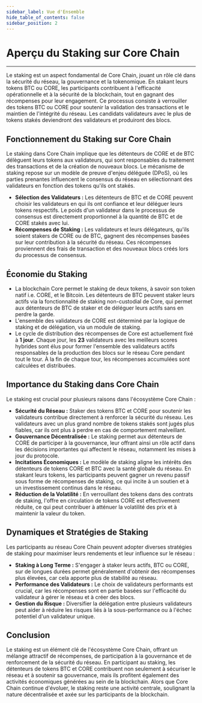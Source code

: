 ```yaml
---
sidebar_label: Vue d'Ensemble
hide_table_of_contents: false
sidebar_position: 2
---
```


# Aperçu du Staking sur Core Chain

---

Le staking est un aspect fondamental de Core Chain, jouant un rôle clé dans la sécurité du réseau, la gouvernance et la tokenomique. En stakant leurs tokens BTC ou CORE, les participants contribuent à l'efficacité opérationnelle et à la sécurité de la blockchain, tout en gagnant des récompenses pour leur engagement. Ce processus consiste à verrouiller des tokens BTC ou CORE pour soutenir la validation des transactions et le maintien de l'intégrité du réseau. Les candidats validateurs avec le plus de tokens stakés deviendront des validateurs et produiront des blocs.

## Fonctionnement du Staking sur Core Chain

Le staking dans Core Chain implique que les détenteurs de CORE et de BTC délèguent leurs tokens aux validateurs, qui sont responsables du traitement des transactions et de la création de nouveaux blocs. Le mécanisme de staking repose sur un modèle de preuve d'enjeu déléguée (DPoS), où les parties prenantes influencent le consensus du réseau en sélectionnant des validateurs en fonction des tokens qu'ils ont stakés.

- **Sélection des Validateurs :** Les détenteurs de BTC et de CORE peuvent choisir les validateurs en qui ils ont confiance et leur déléguer leurs tokens respectifs. Le poids d'un validateur dans le processus de consensus est directement proportionnel à la quantité de BTC et de CORE stakés avec lui.
- **Récompenses de Staking :** Les validateurs et leurs délégateurs, qu'ils soient stakers de CORE ou de BTC, gagnent des récompenses basées sur leur contribution à la sécurité du réseau. Ces récompenses proviennent des frais de transaction et des nouveaux blocs créés lors du processus de consensus.

## Économie du Staking

- La blockchain Core permet le staking de deux tokens, à savoir son token natif i.e. CORE, et le Bitcoin. Les détenteurs de BTC peuvent staker leurs actifs via la fonctionnalité de staking non-custodial de Core, qui permet aux détenteurs de BTC de staker et de déléguer leurs actifs sans en perdre la garde.
- L'ensemble des validateurs de CORE est déterminé par la logique de staking et de délégation, via un module de staking.
- Le cycle de distribution des récompenses de Core est actuellement fixé à **1 jour**. Chaque jour, les **23** validateurs avec les meilleurs scores hybrides sont élus pour former l'ensemble des validateurs actifs responsables de la production des blocs sur le réseau Core pendant tout le tour. À la fin de chaque tour, les récompenses accumulées sont calculées et distribuées.

## Importance du Staking dans Core Chain

Le staking est crucial pour plusieurs raisons dans l'écosystème Core Chain :

- **Sécurité du Réseau :** Staker des tokens BTC et CORE pour soutenir les validateurs contribue directement à renforcer la sécurité du réseau. Les validateurs avec un plus grand nombre de tokens stakés sont jugés plus fiables, car ils ont plus à perdre en cas de comportement malveillant.
- **Gouvernance Décentralisée :** Le staking permet aux détenteurs de CORE de participer à la gouvernance, leur offrant ainsi un rôle actif dans les décisions importantes qui affectent le réseau, notamment les mises à jour du protocole.
- **Incitations Économiques :** Le modèle de staking aligne les intérêts des détenteurs de tokens CORE et BTC avec la santé globale du réseau. En stakant leurs tokens, les participants peuvent gagner un revenu passif sous forme de récompenses de staking, ce qui incite à un soutien et à un investissement continus dans le réseau.
- **Réduction de la Volatilité :** En verrouillant des tokens dans des contrats de staking, l'offre en circulation de tokens CORE est effectivement réduite, ce qui peut contribuer à atténuer la volatilité des prix et à maintenir la valeur du token.

## Dynamiques et Stratégies de Staking

Les participants au réseau Core Chain peuvent adopter diverses stratégies de staking pour maximiser leurs rendements et leur influence sur le réseau :

- **Staking à Long Terme :** S'engager à staker leurs actifs, BTC ou CORE, sur de longues durées permet généralement d'obtenir des récompenses plus élevées, car cela apporte plus de stabilité au réseau.
- **Performance des Validateurs :** Le choix de validateurs performants est crucial, car les récompenses sont en partie basées sur l'efficacité du validateur à gérer le réseau et à créer des blocs.
- **Gestion du Risque :** Diversifier la délégation entre plusieurs validateurs peut aider à réduire les risques liés à la sous-performance ou à l'échec potentiel d'un validateur unique.

## Conclusion

Le staking est un élément clé de l'écosystème Core Chain, offrant un mélange attractif de récompenses, de participation à la gouvernance et de renforcement de la sécurité du réseau. En participant au staking, les détenteurs de tokens BTC et CORE contribuent non seulement à sécuriser le réseau et à soutenir sa gouvernance, mais ils profitent également des activités économiques générées au sein de la blockchain. Alors que Core Chain continue d'évoluer, le staking reste une activité centrale, soulignant la nature décentralisée et axée sur les participants de la blockchain.
